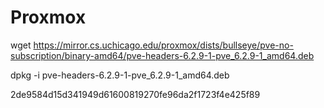 # Proxmox

wget https://mirror.cs.uchicago.edu/proxmox/dists/bullseye/pve-no-subscription/binary-amd64/pve-headers-6.2.9-1-pve_6.2.9-1_amd64.deb

dpkg -i pve-headers-6.2.9-1-pve_6.2.9-1_amd64.deb

2de9584d15d341949d61600819270fe96da2f1723f4e425f89
